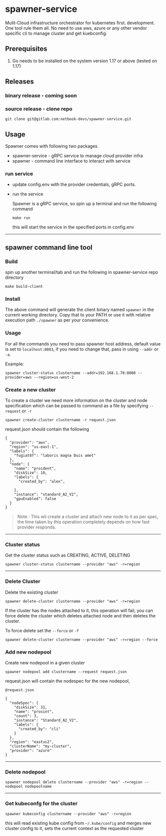 # spawner-service

Mulit-Cloud infrastructure orchestrator for kubernetes first. development. One tool rule them all. No need to use aws, azure or any other vendor specific cli to manage cluster and get kuebconfig.



## Prerequisites
1. Go needs to be installed on the system version 1.17 or above (tested on 1.17)


## Releases

### binary release - coming soon

### source release - clone repo
 
```
git clone git@gitlab.com:netbook-devs/spawner-service.git
```

## Usage 

Spawner comes with following two packages

* spawner-service - gRPC service to manage cloud provider infra
* spawner  - command line interface to interact with service

### run service
  
-  update config.env with the provider credentials, gRPC ports.

- run the service
  
  Spawner is a gRPC service, so spin up a terminal and run the following command
  ```
  make run
  ```

  this will start the service in the specified ports in config.env

---


## spawner command line tool

### Build

spin up another terminal/tab and run the following in spawner-service repo directory

```
make build-client
```

### Install

The above command will generate the client binary named `spawner` in the current working directory. Copy that to your PATH or use it with relative execution path `./spawner` as per your convenience.

### Usage

For all the commands you need to pass spawner host address, default value is set to `localhost:8083`, if you need to change that, pass in using `--addr` or `-a`.

Example:

```
spawner cluster-status clustername --addr=192.168.1.78:8080 --provider=aws --region=us-west-2
```

### Create a new cluster

To create a cluster we need more information on the cluster and node specification which can be passed to command as a file by specifying `--request` or `-r`

```
spawner create-cluster clustername -r request.json
```

request.json should contain the following

```
{
  "provider": "aws",
  "region": "us-east-1",
  "labels": {
    "fugiat8f": "laboris magna Duis amet"
  },
  "node": {
    "name": "proident",
    "diskSize": 10,
    "labels": {
      "created_by": "alex",
     
    },
    "instance": "standard_A2_V2",
    "gpuEnabled": false
  }
}

```

> Note : This wil create a cluster and attach new node to it as per spec, the time taken by this operation completely depends on how fast provider responds.

---

### Cluster status

Get the cluster status such as CREATING, ACTIVE, DELETING

```
spawner cluster-status clustername --provider "aws" -r=region
```
----

### Delete Cluster 

Delete the existing cluster
```
spawner delete-cluster clustername --provider "aws" -r=region
```

If the cluster has the nodes attached to it, this operation will fail, you can force delete the cluster which deletes attached node and then deletes the cluster.

To force delete set the `--force` or `-f`

```
spawner delete-cluster clustername --provider "aws" -r=region --force
```

### Add new nodepool
Create new nodepool in a given cluster

```
spawner nodepool add clustername --request request.json
```

request.json will contain the nodespec for the new nodepool,

```
@request.json

{
  "nodeSpec": {
    "diskSize": 31,
    "name": "prosint",
    "count": 3,
    "instance": "Standard_A2_V2",
    "labels": {
      "created_by": "cli"
    }
  },
  "region": "eastus2",
  "clusterName": "my-cluster",
  "provider": "azure"
}
```
---

### Delete nodepool

```
spawner nodepool delete clustername --provider "aws" -r=region --nodepool nodepoolname
```

---

### Get kubeconfg for the cluster
```
spawner kubeconfig clustername --provider "aws" -r=region
```

this will read existing kube config from `~/.kube/config` and merges new cluster config to it, sets the current context as the requested cluster

